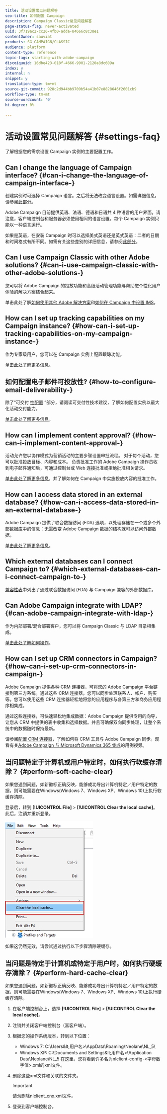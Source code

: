 ```yaml
---
title: 活动设置常见问题解答
seo-title: 如何配置 Campaign
description: Campaign Classic常见问题解答
page-status-flag: never-activated
uuid: 3f719ac2-cc26-4fb0-adda-84666c8c38e1
contentOwner: sauviat
products: SG_CAMPAIGN/CLASSIC
audience: platform
content-type: reference
topic-tags: starting-with-adobe-campaign
discoiquuid: 16dbe423-018f-4666-9901-2120a8dc609a
index: y
internal: n
snippet: y
translation-type: tm+mt
source-git-commit: 928c2d944bb9709b54a41b07e8828646f2601cb9
workflow-type: tm+mt
source-wordcount: '0'
ht-degree: 0%

---
```



# 活动设置常见问题解答 {#settings-faq}

了解根据您的需求设置 Campaign 实例的主要配置工作。

## Can I change the language of Campaign interface? {#can-i-change-the-language-of-campaign-interface-}

创建实例时可选择 Campaign 语言。之后将无法改变语言设置。如需详细信息，请参阅[此部分](../../installation/using/creating-an-instance-and-logging-on.md)。

Adobe Campaign 目前提供英语、法语、德语和日语共 4 种语言的用户界面。请注意，客户端控制台和服务器必须使用相同的语言设置。每个 Campaign 实例只能以一种语言运行。

如果是英语，在安装 Campaign 时可以选择美式英语还是英式英语：二者的日期和时间格式有所不同。如需有关这些差别的详细信息，请参阅[此部分](../../platform/using/adobe-campaign-workspace.md#date-and-time)。

## Can I use Campaign Classic with other Adobe solutions? {#can-i-use-campaign-classic-with-other-adobe-solutions-}

您可以将 Adobe Campaign 的投放功能和高级活动管理功能与帮助您个性化用户体验的解决方案结合起来。

单击此处了解[如何使用其他 Adobe 解决方案](../../integrations/using/about-campaign-integrations.md)和[如何在 Campaign 中设置 IMS](../../integrations/using/about-adobe-id.md)。

## How can I set up tracking capabilities on my Campaign instance? {#how-can-i-set-up-tracking-capabilities-on-my-campaign-instance-}

作为专家级用户，您可以在 Campaign 实例上配置跟踪功能。

[单击此处了解更多信息](../../installation/using/deploying-an-instance.md#tracking-configuration)。

## 如何配置电子邮件可投放性? {#how-to-configure-email-deliverability-}

除了“可交付 [性配置](../../delivery/using/about-deliverability.md#configuration) ”部分，请阅读可交付性技术建议，了解如何配置实例以最大化活动交付能力。

[单击此处了解更多信息](../../delivery/using/technical-recommendations.md)。

## How can I implement content approval? {#how-can-i-implement-content-approval-}

活动允许您以协作模式为营销活动的主要步骤设置审批流程。 对于每个活动，您可以批准投放目标、内容和成本。 负责批准工作的 Adobe Campaign 操作员收到电子邮件通知后，可通过控制台或 Web 连接批准或拒绝批准相关请求。

[单击此处了解更多信息](../../campaign/using/marketing-campaign-approval.md#checking-and-approving-deliveries)，并了解如何在 Campaign 中实施投放内容的批准工作。

## How can I access data stored in an external database? {#how-can-i-access-data-stored-in-an-external-database-}

Adobe Campaign 提供了联合数据访问 (FDA) 选项，以处理存储在一个或多个外部数据库中的信息：无需改变 Adobe Campaign 数据的结构就可以访问外部数据。

[单击此处了解更多信息](../../platform/using/connecting-to-database.md)。

## Which external databases can I connect Campaign to? {#which-external-databases-can-i-connect-campaign-to-}

[兼容性表](https://helpx.adobe.com/campaign/kb/compatibility-matrix.html)中列出了通过联合数据访问 (FDA) 与 Campaign 兼容的外部数据库。

## Can Adobe Campaign integrate with LDAP? {#can-adobe-campaign-integrate-with-ldap-}

作为内部部署/混合部署客户，您可以将 Campaign Classic 与 LDAP 目录相集成。

[单击此处了解如何操作](../../installation/using/connecting-through-ldap.md)。

## How can I set up CRM connectors in Campaign? {#how-can-i-set-up-crm-connectors-in-campaign-}

Adobe Campaign 提供各种 CRM 连接器，可将您的 Adobe Campaign 平台链接到第三方系统。通过这些 CRM 连接器，您可以同步处理联系人、帐户、购买等。您可以使用这些 CRM 连接器轻松地将您的应用程序与各第三方和商务应用程序相集成。

通过这些连接器，可快速轻松地集成数据：Adobe Campaign 提供专用的向导，让您从 CRM 中提供的表中收集和选择数据。并且可确保双向同步处理，让整个系统中的数据随时保持最新。

请参阅[配置 CRM 连接器](../../platform/using/crm-connectors.md)，了解如何将 CRM 工具与 Adobe Campaign 同步。观看有关[Adobe Campaign 与 Microsoft Dynamics 365 集成](https://helpx.adobe.com/campaign/kt/acc/using/acc-integrate-dynamics365-with-acc-feature-video-set-up.html)的用例视频。

## 当问题特定于计算机或用户特定时，如何执行软缓存清除？ {#perform-soft-cache-clear}

如果您遇到问题，如新徽标正确反映，能够成功导出计算机特定／用户特定的数据，则可能需要在Windows(Windows 7、Windows XP、Windows 10)上执行软缓存清除。

登录后，转到 **[!UICONTROL File]** > **[!UICONTROL Clear the local cache]**。 此后，注销并重新登录。

![](assets/faq_soft_cache.png)

如果这仍然无效，请尝试通过执行以下步骤清除硬缓存。

## 当问题是特定于计算机或特定于用户时，如何执行硬缓存清除？ {#perform-hard-cache-clear}

如果您遇到问题，如新徽标正确反映、能够成功导出计算机特定／用户特定的数据，则可能需要在Windows(Windows 7、Windows XP、Windows 10)上执行硬缓存清除。

1. 在客户端控制台上，选择 **[!UICONTROL File]** > **[!UICONTROL Clear the local cache]**。

1. 注销并关闭客户端控制台（富客户端）。

1. 根据您的操作系统版本，转到以下位置：

   * Windows 7: C:\Users\&lt;用户名>\AppData\Roaming\Neolane\NL_5\
   * Windows XP: C:\Documents and Settings\&lt;用户名>\Application Data\Neolane\NL_5
   在这里，您将看到许多名为nlclient-config-&lt;字母数字值>.xml的xml文件。

1. 删除这些xml文件和关联的文件夹。

   >[!IMPORTANT]
   >
   >请勿删除nlclient_cnx.xml文件。

1. 登录到客户端控制台。